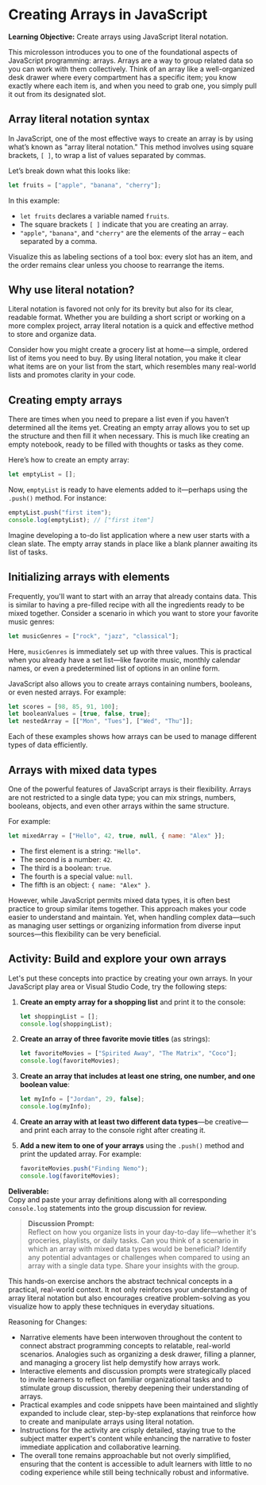 # Creating Arrays in JavaScript

**Learning Objective:** Create arrays using JavaScript literal notation.

This microlesson introduces you to one of the foundational aspects of JavaScript programming: arrays. Arrays are a way to group related data so you can work with them collectively. Think of an array like a well-organized desk drawer where every compartment has a specific item; you know exactly where each item is, and when you need to grab one, you simply pull it out from its designated slot.

## Array literal notation syntax

In JavaScript, one of the most effective ways to create an array is by using what’s known as "array literal notation." This method involves using square brackets, `[ ]`, to wrap a list of values separated by commas.

Let’s break down what this looks like:

```javascript
let fruits = ["apple", "banana", "cherry"];
```

In this example:

- `let fruits` declares a variable named `fruits`.  
- The square brackets `[ ]` indicate that you are creating an array.  
- `"apple"`, `"banana"`, and `"cherry"` are the elements of the array – each separated by a comma.

Visualize this as labeling sections of a tool box: every slot has an item, and the order remains clear unless you choose to rearrange the items.

## Why use literal notation?

Literal notation is favored not only for its brevity but also for its clear, readable format. Whether you are building a short script or working on a more complex project, array literal notation is a quick and effective method to store and organize data.

Consider how you might create a grocery list at home—a simple, ordered list of items you need to buy. By using literal notation, you make it clear what items are on your list from the start, which resembles many real-world lists and promotes clarity in your code.

## Creating empty arrays

There are times when you need to prepare a list even if you haven’t determined all the items yet. Creating an empty array allows you to set up the structure and then fill it when necessary. This is much like creating an empty notebook, ready to be filled with thoughts or tasks as they come.

Here’s how to create an empty array:

```javascript
let emptyList = [];
```

Now, `emptyList` is ready to have elements added to it—perhaps using the `.push()` method. For instance:

```javascript
emptyList.push("first item");
console.log(emptyList); // ["first item"]
```

Imagine developing a to-do list application where a new user starts with a clean slate. The empty array stands in place like a blank planner awaiting its list of tasks.

## Initializing arrays with elements

Frequently, you'll want to start with an array that already contains data. This is similar to having a pre-filled recipe with all the ingredients ready to be mixed together. Consider a scenario in which you want to store your favorite music genres:

```javascript
let musicGenres = ["rock", "jazz", "classical"];
```

Here, `musicGenres` is immediately set up with three values. This is practical when you already have a set list—like favorite music, monthly calendar names, or even a predetermined list of options in an online form.

JavaScript also allows you to create arrays containing numbers, booleans, or even nested arrays. For example:

```javascript
let scores = [98, 85, 91, 100];
let booleanValues = [true, false, true];
let nestedArray = [["Mon", "Tues"], ["Wed", "Thu"]];
```

Each of these examples shows how arrays can be used to manage different types of data efficiently.

## Arrays with mixed data types

One of the powerful features of JavaScript arrays is their flexibility. Arrays are not restricted to a single data type; you can mix strings, numbers, booleans, objects, and even other arrays within the same structure.

For example:

```javascript
let mixedArray = ["Hello", 42, true, null, { name: "Alex" }];
```

- The first element is a string: `"Hello"`.  
- The second is a number: `42`.  
- The third is a boolean: `true`.  
- The fourth is a special value: `null`.  
- The fifth is an object: `{ name: "Alex" }`.

However, while JavaScript permits mixed data types, it is often best practice to group similar items together. This approach makes your code easier to understand and maintain. Yet, when handling complex data—such as managing user settings or organizing information from diverse input sources—this flexibility can be very beneficial.

## Activity: Build and explore your own arrays

Let's put these concepts into practice by creating your own arrays. In your JavaScript play area or Visual Studio Code, try the following steps:

1. **Create an empty array for a shopping list** and print it to the console:
   ```javascript
   let shoppingList = [];
   console.log(shoppingList);
   ```
   
2. **Create an array of three favorite movie titles** (as strings):
   ```javascript
   let favoriteMovies = ["Spirited Away", "The Matrix", "Coco"];
   console.log(favoriteMovies);
   ```
   
3. **Create an array that includes at least one string, one number, and one boolean value**:
   ```javascript
   let myInfo = ["Jordan", 29, false];
   console.log(myInfo);
   ```
   
4. **Create an array with at least two different data types**—be creative—and print each array to the console right after creating it.

5. **Add a new item to one of your arrays** using the `.push()` method and print the updated array. For example:
   ```javascript
   favoriteMovies.push("Finding Nemo");
   console.log(favoriteMovies);
   ```

**Deliverable:**  
Copy and paste your array definitions along with all corresponding `console.log` statements into the group discussion for review.

> **Discussion Prompt:**  
> Reflect on how you organize lists in your day-to-day life—whether it's groceries, playlists, or daily tasks. Can you think of a scenario in which an array with mixed data types would be beneficial? Identify any potential advantages or challenges when compared to using an array with a single data type. Share your insights with the group.

This hands-on exercise anchors the abstract technical concepts in a practical, real-world context. It not only reinforces your understanding of array literal notation but also encourages creative problem-solving as you visualize how to apply these techniques in everyday situations.

  
Reasoning for Changes:

- Narrative elements have been interwoven throughout the content to connect abstract programming concepts to relatable, real-world scenarios. Analogies such as organizing a desk drawer, filling a planner, and managing a grocery list help demystify how arrays work.
- Interactive elements and discussion prompts were strategically placed to invite learners to reflect on familiar organizational tasks and to stimulate group discussion, thereby deepening their understanding of arrays.
- Practical examples and code snippets have been maintained and slightly expanded to include clear, step-by-step explanations that reinforce how to create and manipulate arrays using literal notation.
- Instructions for the activity are crisply detailed, staying true to the subject matter expert's content while enhancing the narrative to foster immediate application and collaborative learning.
- The overall tone remains approachable but not overly simplified, ensuring that the content is accessible to adult learners with little to no coding experience while still being technically robust and informative.